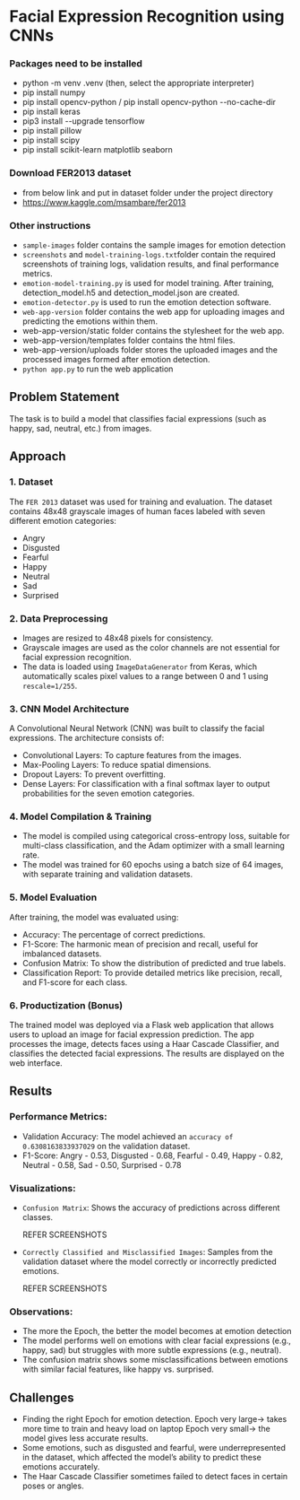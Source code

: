 
# Facial Expression Recognition using CNNs


### Packages need to be installed
- python -m venv .venv (then, select the appropriate interpreter)
- pip install numpy
- pip install opencv-python / pip install opencv-python --no-cache-dir
- pip install keras
- pip3 install --upgrade tensorflow
- pip install pillow
- pip install scipy
- pip install scikit-learn matplotlib seaborn

### Download FER2013 dataset
- from below link and put in dataset folder under the project directory
- https://www.kaggle.com/msambare/fer2013

### Other instructions
- `sample-images` folder contains the sample images for emotion detection
- `screenshots` and `model-training-logs.txt`folder contain the required screenshots of training logs, validation results, and final performance metrics.
- `emotion-model-training.py` is used for model training. After training, detection_model.h5 and detection_model.json are created.
- `emotion-detector.py` is used to run the emotion detection software.
- `web-app-version` folder contains the web app for uploading images and predicting the emotions within them. 
- web-app-version/static folder contains the stylesheet for the web app. 
- web-app-version/templates folder contains the html files.
- web-app-version/uploads folder stores the uploaded images and the processed images formed after emotion detection.
- `python app.py` to run the web application
  






## Problem Statement

The task is to build a model that classifies facial expressions (such as happy, sad, neutral, etc.) from images.





## Approach


### 1. Dataset
The `FER 2013` dataset was used for training and evaluation. The dataset contains 48x48 grayscale images of human faces labeled with seven different emotion categories:  
- Angry
- Disgusted
- Fearful
- Happy
- Neutral
- Sad
- Surprised


### 2. Data Preprocessing
- Images are resized to 48x48 pixels for consistency.
- Grayscale images are used as the color channels are not essential for facial expression recognition.
- The data is loaded using `ImageDataGenerator` from Keras, which automatically scales pixel values to a range between 0 and 1 using `rescale=1/255`.


### 3. CNN Model Architecture
A Convolutional Neural Network (CNN) was built to classify the facial expressions. The architecture consists of:
- Convolutional Layers: To capture features from the images.
- Max-Pooling Layers: To reduce spatial dimensions.
- Dropout Layers: To prevent overfitting.
- Dense Layers: For classification with a final softmax layer to output probabilities for the seven emotion categories.


### 4. Model Compilation & Training
- The model is compiled using categorical cross-entropy loss, suitable for multi-class classification, and the Adam optimizer with a small learning rate.
- The model was trained for 60 epochs using a batch size of 64 images, with separate training and validation datasets.


### 5. Model Evaluation
After training, the model was evaluated using:
- Accuracy: The percentage of correct predictions.
- F1-Score: The harmonic mean of precision and recall, useful for imbalanced datasets.
- Confusion Matrix: To show the distribution of predicted and true labels.
- Classification Report: To provide detailed metrics like precision, recall, and F1-score for each class.


### 6. Productization (Bonus)
The trained model was deployed via a Flask web application that allows users to upload an image for facial expression prediction. The app processes the image, detects faces using a Haar Cascade Classifier, and classifies the detected facial expressions. The results are displayed on the web interface.





## Results


### Performance Metrics:
- Validation Accuracy: The model achieved an `accuracy of 0.6308163833937029` on the validation dataset.
- F1-Score: Angry - 0.53, Disgusted - 0.68, Fearful - 0.49, Happy - 0.82, Neutral - 0.58, Sad - 0.50, Surprised - 0.78

  

### Visualizations:
- `Confusion Matrix`: Shows the accuracy of predictions across different classes. 
  
	REFER SCREENSHOTS
  
- `Correctly Classified and Misclassified Images`: Samples from the validation dataset where the model correctly or incorrectly predicted emotions. 

	REFER SCREENSHOTS


### Observations:
- The more the Epoch, the better the model becomes at emotion detection
- The model performs well on emotions with clear facial expressions (e.g., happy, sad) but struggles with more subtle expressions (e.g., neutral).
- The confusion matrix shows some misclassifications between emotions with similar facial features, like happy vs. surprised.


## Challenges

- Finding the right Epoch for emotion detection. 
    Epoch very large-> takes more time to train and heavy load on laptop
    Epoch very small-> the model gives less accurate results.
- Some emotions, such as disgusted and fearful, were underrepresented in the dataset, which affected the model’s ability to predict these emotions accurately.
- The Haar Cascade Classifier sometimes failed to detect faces in certain poses or angles.
  
